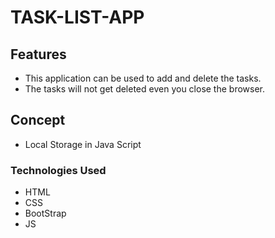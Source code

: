# TASK-LIST-APP

## Features 
  - This application can be used to add and delete the tasks.
  - The tasks will not get deleted even you close the browser. 
 
## Concept 
  - Local Storage in Java Script

### Technologies Used 
  - HTML
  - CSS
  - BootStrap
  - JS
